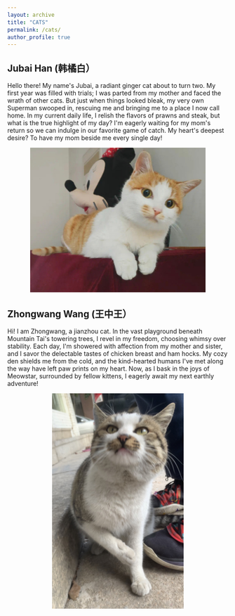 ```yaml
---
layout: archive
title: "CATS"
permalink: /cats/
author_profile: true
---
```


## Jubai Han (韩橘白）
Hello there! My name's Jubai, a radiant ginger cat about to turn two. My first year was filled with trials; I was parted from my mother and faced the wrath of other cats. But just when things looked bleak, my very own Superman swooped in, rescuing me and bringing me to a place I now call home. In my current daily life, I relish the flavors of prawns and steak, but what is the true highlight of my day? I'm eagerly waiting for my mom's return so we can indulge in our favorite game of catch. My heart's deepest desire? To have my mom beside me every single day!
<center>
<img src="https://github.com/jesseLiu2000/jesseLiu2000.github.io/blob/682c0f60e550d403cdff1a75740d26f8e6ef9d28/_pages/jubai.jpeg" alt="Jubai" width="400" />
</center>


## Zhongwang Wang (王中王）
Hi! I am Zhongwang, a jianzhou cat. In the vast playground beneath Mountain Tai's towering trees, I revel in my freedom, choosing whimsy over stability. Each day, I'm showered with affection from my mother and sister, and I savor the delectable tastes of chicken breast and ham hocks. My cozy den shields me from the cold, and the kind-hearted humans I've met along the way have left paw prints on my heart. Now, as I bask in the joys of Meowstar, surrounded by fellow kittens, I eagerly await my next earthly adventure!
<center>
<img src="https://github.com/jesseLiu2000/jesseLiu2000.github.io/blob/4a528f0321afbc8d96ee169c23e01be35fb909b1/_pages/zhongwang.jpg" alt="Zhongwang" width="300"/>
</center>

